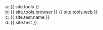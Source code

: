 ﻿<!---
layout: default
--->



<div>a:
{{ site.tools }}
</div>
<div>b:
{{ site.tools.browser }}
{{ site.tools.web }}
</div>
<div>c:
{{ site.test.name }}
</div>
<div>d:
{{ site.test }}
</div>